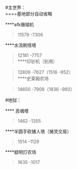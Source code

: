 #主世界：  
====基地部分自动省略 

****afk珊瑚机

> 11579 -7306
 
****水流刷怪塔 

> 12181 -7757  
****印钞机（别用）
 
> 12809 -7627（1516 -952）  
****史莱姆农场

> 14650 -7909（1836 -993）
  
#地狱：  

 **** 恶魂塔 
 
> 1462 -1355

****半圆手砍猪人塔（猪灵交易）

> 1514 -1129

 ****蛙明灯农场 
 
> 1635 -1017
